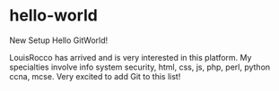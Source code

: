 # hello-world
New Setup
Hello GitWorld!

LouisRocco has arrived and is very interested in this platform. My specialties involve info system security, html, css, js, php, perl, python ccna, mcse. Very excited to add Git to this list!

